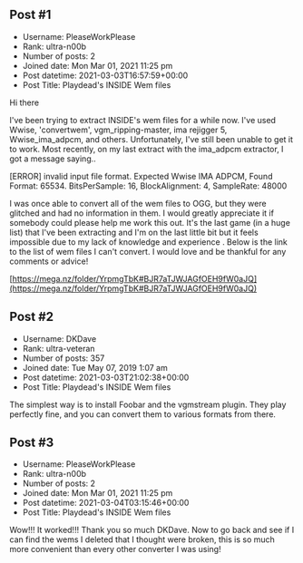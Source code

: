 ## Post #1
- Username: PleaseWorkPlease
- Rank: ultra-n00b
- Number of posts: 2
- Joined date: Mon Mar 01, 2021 11:25 pm
- Post datetime: 2021-03-03T16:57:59+00:00
- Post Title: Playdead's INSIDE Wem files

Hi there

I've been trying to extract INSIDE's wem files for a while now. I've used Wwise, 'convertwem', vgm_ripping-master, ima rejigger 5, Wwise_ima_adpcm, and others. Unfortunately, I've still been unable to get it to work. Most recently, on my last extract with the ima_adpcm extractor, I got a message saying..

[ERROR] invalid input file format. Expected Wwise IMA ADPCM, Found Format: 65534. BitsPerSample: 16, BlockAlignment: 4, SampleRate: 48000

I was once able to convert all of the wem files to OGG, but they were glitched and had no information in them.
I would greatly appreciate it if somebody could please help me work this out. It's the last game (in a huge list) that I've been extracting and I'm on the last little bit but it feels impossible due to my lack of knowledge and experience    . Below is the link to the list of wem files I can't convert. I would love and be thankful for any comments or advice!     

[https://mega.nz/folder/YrpmgTbK#BJR7aTJWJAGfOEH9fW0aJQ](https://mega.nz/folder/YrpmgTbK#BJR7aTJWJAGfOEH9fW0aJQ)
## Post #2
- Username: DKDave
- Rank: ultra-veteran
- Number of posts: 357
- Joined date: Tue May 07, 2019 1:07 am
- Post datetime: 2021-03-03T21:02:38+00:00
- Post Title: Playdead's INSIDE Wem files

The simplest way is to install Foobar and the vgmstream plugin.  They play perfectly fine, and you can convert them to various formats from there.
## Post #3
- Username: PleaseWorkPlease
- Rank: ultra-n00b
- Number of posts: 2
- Joined date: Mon Mar 01, 2021 11:25 pm
- Post datetime: 2021-03-04T03:15:46+00:00
- Post Title: Playdead's INSIDE Wem files

Wow!!! It worked!!! Thank you so much DKDave. Now to go back and see if I can find the wems I deleted that I thought were broken, this is so much more convenient than every other converter I was using!
